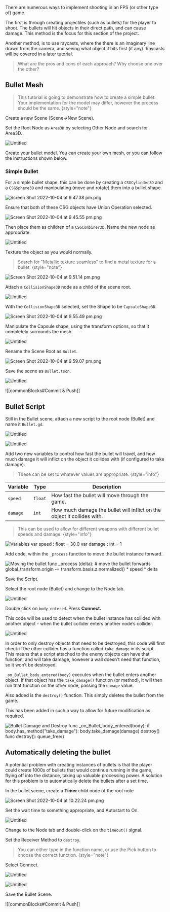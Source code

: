 There are numerous ways to implement shooting in an FPS (or other type of) game. 

The first is through creating projectiles (such as bullets) for the player to shoot. The bullets will hit objects in their direct path, and can cause damage. This method is the focus for this section of the project.

Another method, is to use <tooltip term="raycast">raycasts</tooltip>, where the there is an imaginary line drawn from the camera, and seeing what object it hits first (if any). Raycasts will be covered in a later tutorial.

> What are the pros and cons of each approach? Why choose one over the other?


## Bullet Mesh

> This tutorial is going to demonstrate how to create a simple bullet. Your implementation for the model may differ, however the process should be the same.
{style="note"}

Create a new Scene (Scene→New Scene).

Set the Root Node as `Area3D` by selecting Other Node and search for Area3D.

![Untitled](bullet-RootNode.png)

Create your bullet model. You can create your own mesh, or you can follow the instructions shown below.

### Simple Bullet

For a simple bullet shape, this can be done by creating a `CSGCylinder3D` and a `CSGSphere3D` and manipulating (move and rotate) them into a bullet shape.

![Screen Shot 2022-10-04 at 9.47.38 pm.png](bullet-PositionNodes.png)

Ensure that both of these CSG objects have Union Operation selected.

![Screen Shot 2022-10-04 at 9.45.55 pm.png](bullet-UnionOperation.png)

Then place them as children of a `CSGCombiner3D`. Name the new node as appropriate.

![Untitled](bullet-Combiner.png)

Texture the object as you would normally.

> Search for "Metallic texture seamless" to find a metal texture for a bullet.
{style="note"}

![Screen Shot 2022-10-04 at 9.51.14 pm.png](bullet-Textured.png)

Attach a `CollisionShape3D` node as a child of the scene root.

![Untitled](bullet-CollisionShape3D.png)

With the `CollisionShape3D` selected, set the Shape to be `CapsuleShape3D`.

![Screen Shot 2022-10-04 at 9.55.49 pm.png](bullet-SetCollisionShape.png)

Manipulate the Capsule shape, using the transform options, so that it completely surrounds the mesh.

![Untitled](bullet-ManipulateCapsule.png)

Rename the Scene Root as `Bullet`.

![Screen Shot 2022-10-04 at 9.59.07 pm.png](bullet-RenameRoot.png)

Save the scene as `Bullet.tscn`.

![Untitled](bullet-SaveScene.png)

![[commonBlocks#Commit & Push]]

## Bullet Script

Still in the Bullet scene, attach a new script to the root node (Bullet) and name it `Bullet.gd`.

![Untitled](bullet-AttachScript1.png)

![Untitled](bullet-AttachScript2.png)

Add two new variables to control how fast the bullet will travel, and how much damage it will inflict on the object it collides with (if configured to take damage). 

> These can be set to whatever values are appropriate.
{style="info"}

| Variable | Type    | Description                                                             |
|----------|---------|-------------------------------------------------------------------------|
| `speed`  | `float` | How fast the bullet will move through the game.                         |
| `damage` | `int`   | How much damage the bullet will inflict on the object it collides with. |


> This can be used to allow for different weapons with different bullet speeds and damage.
{style="info"}

<tabs>
<tab title="Screenshot">
<img src="bullet-Variables.png" alt="Variables"/>
</tab>
<tab title="Code">
<code-block>
var speed : float = 30.0
var damage : int = 1
</code-block>
</tab>
</tabs>


Add code, within the `_process` function to move the bullet instance forward. 

<tabs>
<tab title="Screenshot">
<img src="bullet-ScriptMoveBullet.png" alt="Moving the bullet" />
</tab>
<tab title="Code">
<code-block>
func _process (delta):
    # move the bullet forwards
    global_transform.origin -= transform.basis.z.normalized() * speed * delta
</code-block>
</tab>
</tabs>

Save the Script.

Select the root node (Bullet) and change to the Node tab. 

![Untitled](bullet-ChangeToNode.png)

Double click on `body_entered`. Press **Connect.**

This code will be used to detect when the bullet instance has collided with another object - when the bullet collider enters another node’s collider.

![Untitled](bullet-Signal.png)

In order to only destroy objects that need to be destroyed, this code will first check if the other collider has a function called `take_damage` in its script. This means that a script attached to the enemy objects can have that function, and will take damage, however a wall doesn't need that function, so it won’t be destroyed.

 `_on_Bullet_body_entered(body)` executes when the bullet enters another object. If that object has the `take_damage()` function (or method), it will then run that function on the other node, passing the `damage` value.

Also added is the `destroy()` function. This simply deletes the bullet from the game.

This has been added in such a way to allow for future modification as required.

<tabs>
<tab title="Screenshot">
<img src="bullet-ScriptDamageDestroy.png" alt="Bullet Damage and Destroy" />
</tab>
<tab title="Code">
<code-block>
func _on_Bullet_body_entered(body):
    if body.has_method("take_damage"):
        body.take_damage(damage)
        destroy()
func destroy():
    queue_free()
</code-block>
</tab>
</tabs>


## Automatically deleting the bullet

A potential problem with creating instances of bullets is that the player could create 1000s of bullets that would continue running in the game, flying off into the distance, taking up valuable processing power. A solution for this problem is to automatically delete the bullets after a set time.

In the bullet scene, create a **Timer** child node of the root note

![Screen Shot 2022-10-04 at 10.22.24 pm.png](bullet-CreateTimerNode.png)

Set the wait time to something appropriate, and Autostart to On.

![Untitled](bullet-TimerSettings.png)

Change to the Node tab and double-click on the `timeout()` signal. 

Set the Receiver Method to `destroy`.

> You can either type in the function name, or use the Pick button to choose the correct function.
{style="note"}

Select Connect.

![Untitled](bullet-TimerSignal.png)

![Untitled](bullet-TimerSignalConnect.png)

Save the Bullet Scene.

![[commonBlocks#Commit & Push]]
